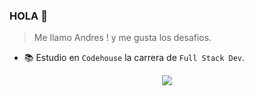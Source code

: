 ### HOLA 👋
> Me llamo Andres ! y me gusta los desafios.
- 📚 Estudio en `Codehouse` la carrera de `Full Stack Dev`.

<div align=center width="200" height="200">
<img src="https://camo.githubusercontent.com/cae12fddd9d6982901d82580bdf321d81fb299141098ca1c2d4891870827bf17/68747470733a2f2f6d69726f2e6d656469756d2e636f6d2f6d61782f313336302f302a37513379765349765f7430696f4a2d5a2e676966" />
</div>